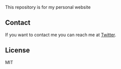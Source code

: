 This repository is for my personal website

## Contact

If you want to contact me you can reach me at [Twitter](https://www.twitter.com/codewithsadee).

## License

MIT
